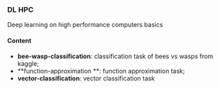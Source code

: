 ### DL HPC
Deep learning on high performance computers basics

#### Content
* **bee-wasp-classification**: classification task of bees vs wasps from kaggle;
* **function-approximation **: function approximation task;
* **vector-classification**: vector classification task
